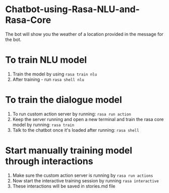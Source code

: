 # Chatbot-using-Rasa-NLU-and-Rasa-Core
The bot will show you the weather of a location provided in the message for the bot.

# To train NLU model
 1. Train the model by using 
```rasa train nlu```
2. After training - run 
```rasa shell nlu```

# To train the dialogue model
1. To run custom action server by running:
```rasa run action```
2. Keep the server running and open a new terminal and train the rasa core model by running:
```rasa train```
3. Talk to the chatbot once it's loaded after running:
```rasa shell```

# Start manually training model through interactions
1. Make sure the custom action server is running by
```rasa run actions```
2. Now start the interactive training session by running
```rasa interactive```
3. These interactions will be saved in stories.md file
